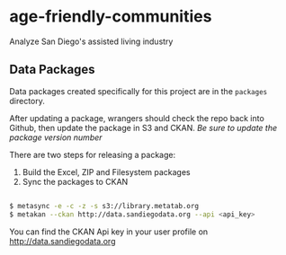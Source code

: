 # age-friendly-communities
Analyze San Diego's assisted living industry

## Data Packages

Data packages created specifically for this project are in the ``packages`` directory. 

After updating a package, wrangers should check the repo back into Github, then update the package in S3 and CKAN. *Be sure to update the package version number*

There are two steps for releasing a package: 

1) Build the Excel, ZIP and Filesystem packages
2) Sync the packages to CKAN


```bash

$ metasync -e -c -z -s s3://library.metatab.org
$ metakan --ckan http://data.sandiegodata.org --api <api_key>

````

You can find the CKAN Api key in your user profile on http://data.sandiegodata.org